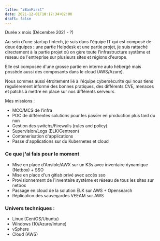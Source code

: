 ```yaml
---
title: "iBanFirst"
date: 2021-12-01T10:17:34+02:00
draft: false
---
```

Durée x mois (Décembre 2021 - ?)

Au sein d'une startup fintech, je suis dans l'équipe IT qui est composé de deux équipes :
une partie Helpdesk et une partie projet, je suis rattaché directement à la partie projet où on gère toute l'infrastructure système et réseau de l'entreprise sur plusieurs sites et régions d'europe.

Elle est composée d'une grosse partie en interne auto hébergé mais possède aussi des composants dans le cloud (AWS/Azure).

Nous sommes aussi étroitement lié à l'équipe cybersécurité qui nous tiens régulièrement informé des bonnes pratiques, des différents CVE, menaces et patchs à mettre en place sur nos différents serveurs.

Mes missions :
- MCO/MCS de l'infra
- POC de différentes solutions pour les passer en production plus tard ou non
- Gestion des switchs/Firewalls (rules and policy)
- Supervision/Logs (ELK/Centreon)
- Contenerisation d'applications
- Passe d'applications sur du Kubernetes et cloud

### Ce que j'ai fais pour le moment
- Mise en place d'Ansible/AWX sur un K3s avec inventaire dynamique (Netbox) + SSO
- Mise en place d'un gitlab privé avec accès sso
- Provisionnement de l'inventaire système et réseau de tous les sites sur netbox
- Passage en cloud de la solution ELK sur AWS + Opensearch
- Réplication des sauvegardes VEEAM sur AWS


### Univers techniques :
- Linux (CentOS/Ubuntu)
- Windows (10/Azure/Intune)
- vSphere
- Cloud (AWS)